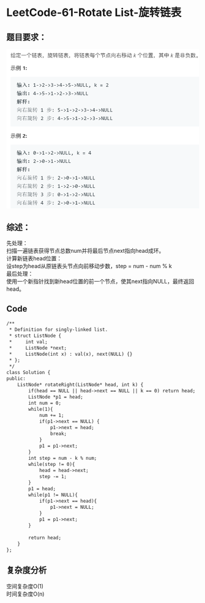 # LeetCode-61-Rotate List-旋转链表

## 题目要求：
![avatar](https://github.com/JakeChanFangZiyuan20/MyLeetCode/blob/img/img/61.png)





## 综述：
先处理：  
扫描一遍链表获得节点总数num并将最后节点next指向head成环。  
计算新链表head位置：  
设step为head从原链表头节点向前移动步数，step = num - num % k  
最后处理：  
使用一个新指针找到新head位置的前一个节点，使其next指向NULL，最终返回head。

## Code
```
/**
 * Definition for singly-linked list.
 * struct ListNode {
 *     int val;
 *     ListNode *next;
 *     ListNode(int x) : val(x), next(NULL) {}
 * };
 */
class Solution {
public:
    ListNode* rotateRight(ListNode* head, int k) {
        if(head == NULL || head->next == NULL || k == 0) return head;
        ListNode *p1 = head;
        int num = 0;
        while(1){
            num += 1;
            if(p1->next == NULL) {
                p1->next = head;
                break;
            }
            p1 = p1->next;
        }
        int step = num - k % num;
        while(step != 0){
            head = head->next;
            step -= 1;
        }
        p1 = head;
        while(p1 != NULL){
            if(p1->next == head){
                p1->next = NULL;
            }
            p1 = p1->next;
        }

        return head;
    }
};
```
  


## 复杂度分析
空间复杂度O(1)  
时间复杂度O(n)

